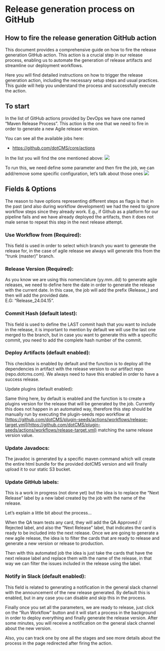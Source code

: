 # Release generation process on GitHub

## How to fire the release generation GitHub action

This document provides a comprehensive guide on how to fire the release generation GitHub action. This action is a crucial step in our release process, enabling us to automate the generation of release artifacts and streamline our deployment workflows.

Here you will find detailed instructions on how to trigger the release generation action, including the necessary setup steps and usual practices. This guide will help you understand the process and successfully execute the action.

## To start
In the list of GitHub actions provided by DevOps we have one named “Maven Release Process”. This action is the one that we need to fire in order to generate a new Agile release version.

You can see all the available jobs here:  
- https://github.com/dotCMS/core/actions

In the list you will find the one mentioned above: 
**![](https://lh7-us.googleusercontent.com/lHWNnEj7aovd8nQhedm3gkir3AIy3J4ERzhbDgYgTeM9MpKri753lp4Emtre1_QUXMHYclc0rJ9zwJ0IGcbt8djWay4hkgL2pHRVzxWy_vXQHGG9KIbkWcIIyH07b4MtS6h7kdykmNTTNb_SMfq0q1Y)**

To run this, we need define some parameter and then fire the job, we can add/remove some specific configuration, let’s talk about those ones
**![](https://lh7-us.googleusercontent.com/AsWsGI3xNJm6B-GP26HTYE3OxRRMGjLCLhbPdjVpx4X9_mxA7W8D0-GV4paEKrPUUTA4pAVEz9Q_7YohJSnXXMVPxUZkVOO7MR9fAu7FFkVb_1AjUdFi18XpGZ3jaCGpMu68BdRG2FVBc0yKLve_i6g)**
## Fields & Options

The reason to have options representing different steps as flags is that in the past (and also during workflow development) we had the need to ignore workflow steps since they already work. E.g., if Github as a platform for our pipeline fails and we have already deployed the artifacts, then it does not male sense to repeat this step in the next release attempt.

### Use Workflow from (Required):

This field is used in order to select which branch you want to generate the release for, in the case of agile release we always will generate this from the “trunk (master)” branch.

  

### Release Version (Required):

As you know we are using this nomenclature (yy.mm..dd) to generate agile releases, we need to define here the date in order to generate the release with the current date. In this case, the job will add the prefix (Release_) and then will add the provided date.  
E.G: “Release_24.04.15”.

  

### Commit Hash (default latest):

This field is used to define the LAST commit hash that you want to include in the release, it is important to mention by default we will use the last one merged to the branch, but in case you want to generate this with a specific commit, you need to add the complete hash number of the commit.

### Deploy Artifacts (default enabled):

This checkbox is enabled by default and the function is to deploy all the dependencies in artifact with the release version to our artifact repo (repo.dotcms.com). We always need to have this enabled in order to have a success release.

  

Update plugins (default enabled):

Same thing here, by default is enabled and the function is to create a plugins version for the release that will be generated by the job. Currently this does not happen in an automated way, therefore this step should be manually run by executing the plugin-seeds repo workflow at [https://github.com/dotCMS/plugin-seeds/actions/workflows/release-target.yml](https://github.com/dotCMS/plugin-seeds/actions/workflows/release-target.yml) matching the same release version value.

  

### Update Javadocs:

The javadoc is generated by a specific maven command which will create the entire html bundle for the provided dotCMS version and will finally upload it to our static S3 bucket.

### Update GitHub labels:

This is a work in progress (not done yet) but the idea is to replace the “Next Release” label by a new label created by the job with the name of the release.  
  
Let’s explain a little bit about the process…  
  
When the QA team tests any card, they will add the QA Approved // Rejected label, and also the “Next Release” label, that indicates the card is ready to be included into the next release. Once we are going to generate a new agile release, the idea is to filter the cards that are ready to release and generate a new version or release to production.  
  
Then with this automated job the idea is just take the cards that have the next release label and replace them with the name of the release, in that way we can filter the issues included in the release using the label.

  

### Notify in Slack (default enabled):

This field is related to generating a notification in the general slack channel with the announcement of the new release generated. By default this is enabled, but in any case you can disable and skip this in the process.  
  

  
Finally once you set all the parameters, we are ready to release, just click on the “Run Workflow” button and it will start a process in the background in order to deploy everything and finally generate the release version. After some minutes, you will receive a notification on the general slack channel about the new version.  
  
Also, you can track one by one all the stages and see more details about the process in the page redirected after firing the action.